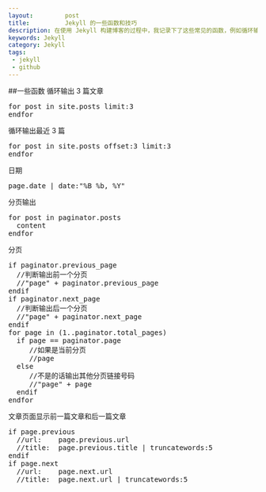 ```yaml
---
layout:         post
title:          Jekyll 的一些函数和技巧
description: 在使用 Jekyll 构建博客的过程中，我记录下了这些常见的函数，例如循环输出文章，输出分页等
keywords: Jekyll
category: Jekyll
tags:
 - jekyll
 - github
---
```

##一些函数
循环输出 3 篇文章
<pre class="js" name="colorcode">
for post in site.posts limit:3
endfor
</pre>
循环输出最近 3 篇
<pre class="js" name="colorcode">
for post in site.posts offset:3 limit:3
endfor
</pre>
日期
<pre class="js" name="colorcode">
page.date | date:"%B %b, %Y"
</pre>
分页输出
<pre class="js" name="colorcode">
for post in paginator.posts
  content
endfor
</pre>
分页
<pre class="js" name="colorcode">
if paginator.previous_page
  //判断输出前一个分页
  //"page" + paginator.previous_page
endif
if paginator.next_page
  //判断输出后一个分页
  //"page" + paginator.next_page
endif
for page in (1..paginator.total_pages)
  if page == paginator.page
     //如果是当前分页
     //page
  else
     //不是的话输出其他分页链接号码
     //"page" + page
  endif
endfor
</pre>
文章页面显示前一篇文章和后一篇文章
<pre class="js" name="colorcode">
if page.previous
  //url:    page.previous.url
  //title:  page.previous.title | truncatewords:5
endif
if page.next
  //url:    page.next.url
  //title:  page.next.url | truncatewords:5
</pre>
